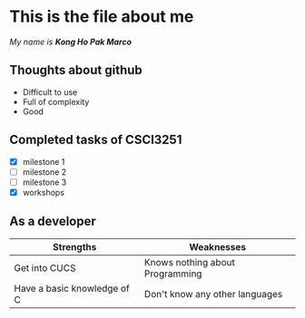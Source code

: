 # This is the file about me

_My name is **Kong Ho Pak Marco**_

## Thoughts about github
* Difficult to use
* Full of complexity
* Good

## Completed tasks of CSCI3251
- [x] milestone 1
- [ ] milestone 2
- [ ] milestone 3
- [x] workshops

## As a developer
Strengths | Weaknesses
--------- | ----------
Get into CUCS | Knows nothing about Programming
Have a basic knowledge of C | Don't know any other languages
